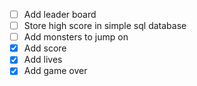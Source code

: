 - [ ] Add leader board
- [ ] Store high score in simple sql database
- [ ] Add monsters to jump on
- [x] Add score
- [x] Add lives
- [x] Add game over